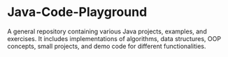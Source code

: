 # Java-Code-Playground
A general repository containing various Java projects, examples, and exercises. It includes implementations of algorithms, data structures, OOP concepts, small projects, and demo code for different functionalities.
